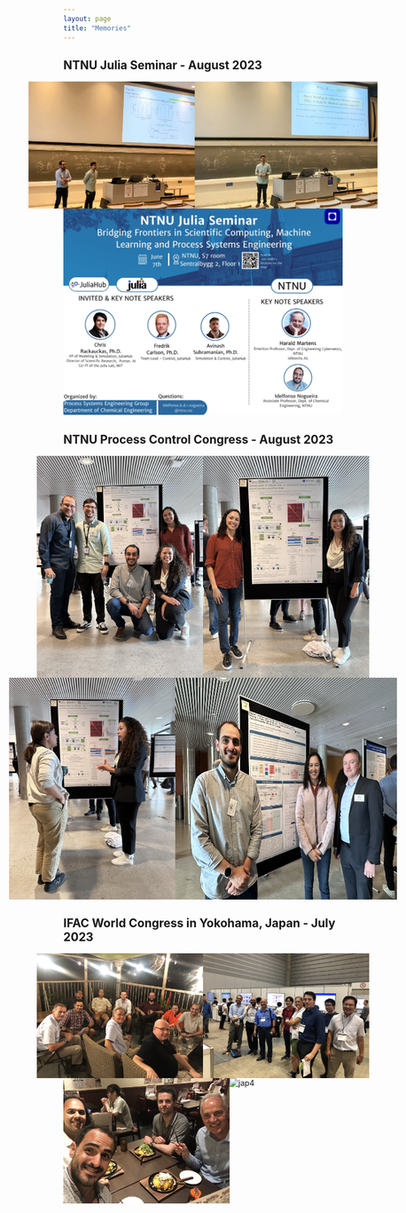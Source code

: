 ```yaml
---
layout: page
title: "Memories"
---
```


## NTNU Julia Seminar - August 2023

<div style="display: flex; flex-direction: column;">
  <div style="display: flex; justify-content: center;">
    <img src="julia1.jpeg" alt="Julia 1" width="300">
    <img src="julia2.jpeg" alt="Julia 2" width="330">
  </div>
</div>

<img src="julia3.jpeg" alt="Julia 3">

## NTNU Process Control Congress - August 2023

<div style="display: flex; flex-direction: column;">
  <div style="display: flex; justify-content: center;">
    <img src="IMG_2484.jpg" alt="dcp 1" width="300">
    <img src="IMG_2480.jpg" alt="dcp 2" width="300">
  </div>
  <div style="display: flex; justify-content: center;">
    <img src="IMG_2449.jpg" alt="Image 3" width="300">
    <img src="IMG_2478.jpg" alt="Image 4" width="400">
  </div>
</div>

## IFAC World Congress in Yokohama, Japan - July 2023

<div style="display: flex; flex-direction: column;">
  <div style="display: flex; justify-content: center;">
    <img src="japan.jpeg" alt="jap1" width="300">
    <img src="japan2.jpeg" alt="jap2" width="300">
  </div>
  <div style="display: flex; justify-content: center;">
    <img src="japan3.jpeg" alt="jap3" width="300">
    <img src="japan4.png" alt="jap4" width="400">
  </div>
</div>

